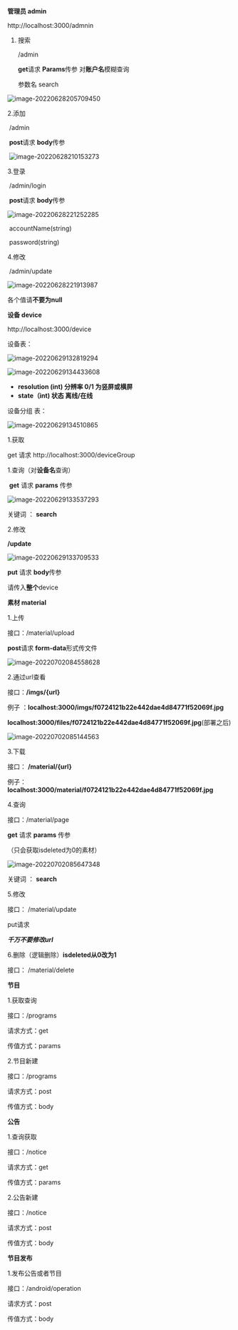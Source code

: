 **管理员 admin**

http://localhost:3000/admnin

1. 搜索

   /admin

   **get**请求 **Params**传参   对**账户名**模糊查询

   参数名 search

![image-20220628205709450](接口文档.assets/image-20220628205709450.png)

2.添加

​	/admin

​	**post**请求 **body**传参

​	![image-20220628210153273](接口文档.assets/image-20220628210153273.png)

   

3.登录

​	/admin/login

​	**post**请求 **body**传参

![image-20220628221252285](接口文档.assets/image-20220628221252285.png)

​	accountName(string)

​	password(string)



4.修改

​	/admin/update

![image-20220628221913987](接口文档.assets/image-20220628221913987.png)

各个值请**不要为null**







**设备 device**



http://localhost:3000/device

设备表：

![image-20220629132819294](接口文档.assets/image-20220629132819294.png)

![image-20220629134433608](接口文档.assets/image-20220629134433608.png)



- **resolution (int) 分辨率 0/1 为竖屏或横屏**
- **state（int)   状态 离线/在线**





设备分组 表：

![image-20220629134510865](接口文档.assets/image-20220629134510865.png)



1.获取

get 请求 http://localhost:3000/deviceGroup



1.查询（对**设备名**查询）

​	**get**  请求   **params** 传参

![image-20220629133537293](接口文档.assets/image-20220629133537293.png)

关键词 ： **search**



2.修改

**/update**

![image-20220629133709533](接口文档.assets/image-20220629133709533.png)

**put** 请求  **body**传参

请传入**整个**device







**素材 material**



1.上传

接口：/material/upload

**post**请求  **form-data**形式传文件



![image-20220702084558628](接口文档.assets/image-20220702084558628.png)



2.通过url查看

接口：**/imgs/{url}**

例子 ：**localhost:3000/imgs/f0724121b22e442dae4d84771f52069f.jpg**

**localhost:3000/files/f0724121b22e442dae4d84771f52069f.jpg**(部署之后)



![image-20220702085144563](接口文档.assets/image-20220702085144563.png)



3.下载

接口： **/material/{url}**

例子： **localhost:3000/material/f0724121b22e442dae4d84771f52069f.jpg**





4.查询

接口：/material/page

**get**  请求   **params** 传参

（只会获取isdeleted为0的素材）

![image-20220702085647348](接口文档.assets/image-20220702085647348.png)

关键词 ： **search**



5.修改

接口： /material/update

put请求



***千万不要修改url***

6.删除（逻辑删除）**isdeleted从0改为1**

接口： /material/delete



**节目**

1.获取查询

接口：/programs

请求方式：get

传值方式：params



2.节目新建

接口：/programs

请求方式：post

传值方式：body



**公告**

1.查询获取

接口：/notice

请求方式：get

传值方式：params



2.公告新建

接口：/notice

请求方式：post

传值方式：body



**节目发布**

1.发布公告或者节目

接口：/android/operation

请求方式：post

传值方式：body